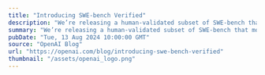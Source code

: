 ```yaml
---
title: "Introducing SWE-bench Verified"
description: "We’re releasing a human-validated subset of SWE-bench that more reliably evaluates AI models’ ability to solve real-world software issues."
summary: "We’re releasing a human-validated subset of SWE-bench that more reliably evaluates AI models’ ability to solve real-world software issues."
pubDate: "Tue, 13 Aug 2024 10:00:00 GMT"
source: "OpenAI Blog"
url: "https://openai.com/blog/introducing-swe-bench-verified"
thumbnail: "/assets/openai_logo.png"
---
```


